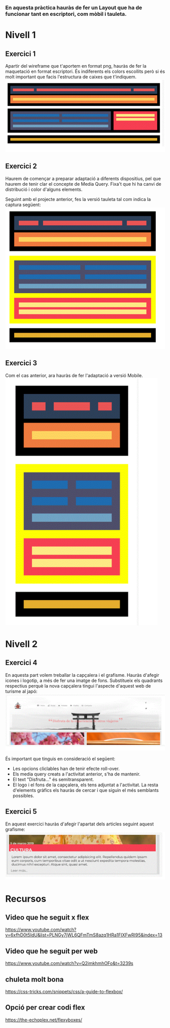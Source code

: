 
### En aquesta pràctica hauràs de fer un Layout que ha de funcionar tant en escriptori, com mòbil i tauleta.

# Nivell 1
## Exercici 1
Apartir del wireframe que t'aportem en format png, hauràs de fer la maquetació en format escriptori. És indiferents els colors escollits però si és molt important que facis l'estructura de caixes que t'indiquem.
![imatge](https://github.com/amarcilla/vuejs/blob/main/sprint-1/imatgesGIT/exercici1.gif) 

## Exercici 2
Haurem de començar a preparar adaptació a diferents dispositius, pel que haurem de tenir clar el concepte de Media Query. Fixa't que hi ha canvi de distribució i color d'alguns elements.

Seguint amb el projecte anterior, fes la versió tauleta tal com indica la captura següent:
![imatge](https://github.com/amarcilla/vuejs/blob/main/M03_Wireframe_Flex/imatgesGIT/exercici2.gif) 

## Exercici 3
Com el cas anterior, ara hauràs de fer l'adaptació a versió Mobile.  
![imatge](https://github.com/amarcilla/vuejs/blob/main/M03_Wireframe_Flex/imatgesGIT/exercici3.gif) 


# Nivell 2

## Exercici 4
En aquesta part volem treballar la capçalera i el grafisme. Hauràs d'afegir icones i logotip, a més de fer una imatge de fons. Substitueix els quadrants respectius perquè la nova capçalera tingui l'aspecte d'aquest web de turisme al japó:  
![imatge](https://github.com/amarcilla/vuejs/blob/main/M03_Wireframe_Flex/imatgesGIT/exercici4.gif) 

És important que tinguis en consideració el següent:  
- Les opcions cliclables han de tenir efecte roll-over.
- Els media query creats a l'activitat anterior, s'ha de mantenir.
- El text "Disfruta..." és semitransparent.
- El logo i el fons de la capçalera, els tens adjuntat a l'activitat. La resta d'elements gràfics els hauràs de cercar i que siguin el més semblants possibles.

## Exercici 5
En aquest exercici hauràs d'afegir l'apartat dels articles seguint aquest grafisme:  
![imatge](https://github.com/amarcilla/vuejs/blob/main/M03_Wireframe_Flex/imatgesGIT/exercici5.gif) 


# Recursos

## Video que he seguit x flex
https://www.youtube.com/watch?v=6xfhD0t5IdU&list=PLNGy7jWL6QFmTmS8azq1HRa1FIXFwRI95&index=13

## Video que he seguit per web
https://www.youtube.com/watch?v=Q2imkhmhOFo&t=3239s

## chuleta molt bona 
https://css-tricks.com/snippets/css/a-guide-to-flexbox/

## Opció per crear codi flex
https://the-echoplex.net/flexyboxes/